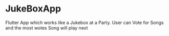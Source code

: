 # JukeBoxApp

Flutter App which works like a Jukebox at a Party. User can Vote for Songs and the most wotes Song will play next

